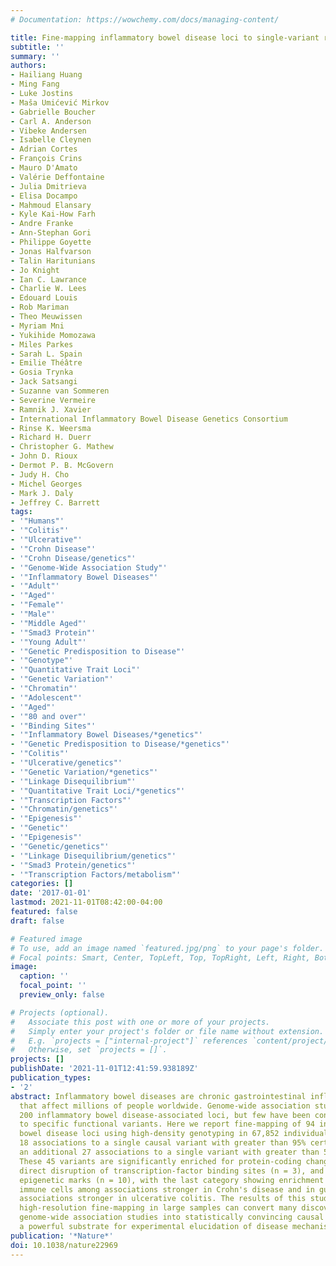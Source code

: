 ```yaml
---
# Documentation: https://wowchemy.com/docs/managing-content/

title: Fine-mapping inflammatory bowel disease loci to single-variant resolution
subtitle: ''
summary: ''
authors:
- Hailiang Huang
- Ming Fang
- Luke Jostins
- Maša Umićević Mirkov
- Gabrielle Boucher
- Carl A. Anderson
- Vibeke Andersen
- Isabelle Cleynen
- Adrian Cortes
- François Crins
- Mauro D'Amato
- Valérie Deffontaine
- Julia Dmitrieva
- Elisa Docampo
- Mahmoud Elansary
- Kyle Kai-How Farh
- Andre Franke
- Ann-Stephan Gori
- Philippe Goyette
- Jonas Halfvarson
- Talin Haritunians
- Jo Knight
- Ian C. Lawrance
- Charlie W. Lees
- Edouard Louis
- Rob Mariman
- Theo Meuwissen
- Myriam Mni
- Yukihide Momozawa
- Miles Parkes
- Sarah L. Spain
- Emilie Théâtre
- Gosia Trynka
- Jack Satsangi
- Suzanne van Sommeren
- Severine Vermeire
- Ramnik J. Xavier
- International Inflammatory Bowel Disease Genetics Consortium
- Rinse K. Weersma
- Richard H. Duerr
- Christopher G. Mathew
- John D. Rioux
- Dermot P. B. McGovern
- Judy H. Cho
- Michel Georges
- Mark J. Daly
- Jeffrey C. Barrett
tags:
- '"Humans"'
- '"Colitis"'
- '"Ulcerative"'
- '"Crohn Disease"'
- '"Crohn Disease/genetics"'
- '"Genome-Wide Association Study"'
- '"Inflammatory Bowel Diseases"'
- '"Adult"'
- '"Aged"'
- '"Female"'
- '"Male"'
- '"Middle Aged"'
- '"Smad3 Protein"'
- '"Young Adult"'
- '"Genetic Predisposition to Disease"'
- '"Genotype"'
- '"Quantitative Trait Loci"'
- '"Genetic Variation"'
- '"Chromatin"'
- '"Adolescent"'
- '"Aged"'
- '"80 and over"'
- '"Binding Sites"'
- '"Inflammatory Bowel Diseases/*genetics"'
- '"Genetic Predisposition to Disease/*genetics"'
- '"Colitis"'
- '"Ulcerative/genetics"'
- '"Genetic Variation/*genetics"'
- '"Linkage Disequilibrium"'
- '"Quantitative Trait Loci/*genetics"'
- '"Transcription Factors"'
- '"Chromatin/genetics"'
- '"Epigenesis"'
- '"Genetic"'
- '"Epigenesis"'
- '"Genetic/genetics"'
- '"Linkage Disequilibrium/genetics"'
- '"Smad3 Protein/genetics"'
- '"Transcription Factors/metabolism"'
categories: []
date: '2017-01-01'
lastmod: 2021-11-01T08:42:00-04:00
featured: false
draft: false

# Featured image
# To use, add an image named `featured.jpg/png` to your page's folder.
# Focal points: Smart, Center, TopLeft, Top, TopRight, Left, Right, BottomLeft, Bottom, BottomRight.
image:
  caption: ''
  focal_point: ''
  preview_only: false

# Projects (optional).
#   Associate this post with one or more of your projects.
#   Simply enter your project's folder or file name without extension.
#   E.g. `projects = ["internal-project"]` references `content/project/deep-learning/index.md`.
#   Otherwise, set `projects = []`.
projects: []
publishDate: '2021-11-01T12:41:59.938189Z'
publication_types:
- '2'
abstract: Inflammatory bowel diseases are chronic gastrointestinal inflammatory disorders
  that affect millions of people worldwide. Genome-wide association studies have identified
  200 inflammatory bowel disease-associated loci, but few have been conclusively resolved
  to specific functional variants. Here we report fine-mapping of 94 inflammatory
  bowel disease loci using high-density genotyping in 67,852 individuals. We pinpoint
  18 associations to a single causal variant with greater than 95% certainty, and
  an additional 27 associations to a single variant with greater than 50% certainty.
  These 45 variants are significantly enriched for protein-coding changes (n = 13),
  direct disruption of transcription-factor binding sites (n = 3), and tissue-specific
  epigenetic marks (n = 10), with the last category showing enrichment in specific
  immune cells among associations stronger in Crohn's disease and in gut mucosa among
  associations stronger in ulcerative colitis. The results of this study suggest that
  high-resolution fine-mapping in large samples can convert many discoveries from
  genome-wide association studies into statistically convincing causal variants, providing
  a powerful substrate for experimental elucidation of disease mechanisms.
publication: '*Nature*'
doi: 10.1038/nature22969
---
```

